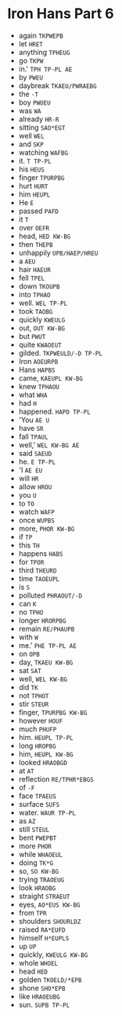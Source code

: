 # Iron Hans Part 6

* again `TKPWEPB`
* let `HRET`
* anything `TPHEUG`
* go `TKPW`
* in.' `TPH TP-PL AE`
* by `PWEU`
* daybreak `TKAEU/PWRAEBG`
* the `-T`
* boy `PWOEU`
* was `WA`
* already `HR-R`
* sitting `SAO*EGT`
* well `WEL`
* and `SKP`
* watching `WAFBG`
* it. `T TP-PL`
* his `HEUS`
* finger `TPURPBG`
* hurt `HURT`
* him `HEUPL`
* He `E`
* passed `PAFD`
* it `T`
* over `OEFR`
* head, `HED KW-BG`
* then `THEPB`
* unhappily `UPB/HAEP/HREU`
* a `AEU`
* hair `HAEUR`
* fell `TPEL`
* down `TKOUPB`
* into `TPHAO`
* well. `WEL TP-PL`
* took `TAOBG`
* quickly `KWEULG`
* out, `OUT KW-BG`
* but `PWUT`
* quite `KWAOEUT`
* gilded. `TKPWEULD/-D TP-PL`
* Iron `AOEURPB`
* Hans `HAPBS`
* came, `KAEUPL KW-BG`
* knew `TPHAOU`
* what `WHA`
* had `H`
* happened. `HAPD TP-PL`
* 'You `AE U`
* have `SR`
* fall `TPAUL`
* well,' `WEL KW-BG AE`
* said `SAEUD`
* he. `E TP-PL`
* 'I `AE EU`
* will `HR`
* allow `HROU`
* you `U`
* to `TO`
* watch `WAFP`
* once `WUPBS`
* more, `PHOR KW-BG`
* if `TP`
* this `TH`
* happens `HABS`
* for `TPOR`
* third `THEURD`
* time `TAOEUPL`
* is `S`
* polluted `PHRAOUT/-D`
* can `K`
* no `TPHO`
* longer `HRORPBG`
* remain `RE/PHAUPB`
* with `W`
* me.' `PHE TP-PL AE`
* on `OPB`
* day, `TKAEU KW-BG`
* sat `SAT`
* well, `WEL KW-BG`
* did `TK`
* not `TPHOT`
* stir `STEUR`
* finger, `TPURPBG KW-BG`
* however `HOUF`
* much `PHUFP`
* him. `HEUPL TP-PL`
* long `HROPBG`
* him, `HEUPL KW-BG`
* looked `HRAOBGD`
* at `AT`
* reflection `RE/TPHR*EBGS`
* of `-F`
* face `TPAEUS`
* surface `SUFS`
* water. `WAUR TP-PL`
* as `AZ`
* still `STEUL`
* bent `PWEPBT`
* more `PHOR`
* while `WHAOEUL`
* doing `TK*G`
* so, `SO KW-BG`
* trying `TRAOEUG`
* look `HRAOBG`
* straight `STRAEUT`
* eyes, `AO*EUS KW-BG`
* from `TPR`
* shoulders `SHOURLDZ`
* raised `RA*EUFD`
* himself `H*EUPLS`
* up `UP`
* quickly, `KWEULG KW-BG`
* whole `WHOEL`
* head `HED`
* golden `TKOELD/*EPB`
* shone `SHO*EPB`
* like `HRAOEUBG`
* sun. `SUPB TP-PL`
